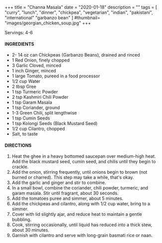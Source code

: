 +++
title = "Channa Masala"
date = "2020-01-18"
description = ""
tags = [
    "curry",
    "lunch",
    "dinner",
    "chickpea",
    "vegetarian", 
    "indian",
    "pakistani",
    "international" 
    "garbanzo bean"
]
#thumbnail= "images/georgian_chicken_soup.jpg"
+++

Servings: 4-6 <!--more-->

#### INGREDIENTS 

* 2- 14 oz can Chickpeas (Garbanzo Beans), drained and rinced 
* 1 Red Onion, finely chopped
* 3 Garlic Cloved, minced
* 1 inch Ginger, minced 
* 1 large Tomato, pureed in a food processor
* 1/2 cup Water 
* 2 tbsp Gree
* 1 tsp Turmeric Powder
* 2 tsp Kashmiri Chili Powder
* 1 tsp Garam Masala
* 1 tsp Coriander, ground 
* 1-3 Green Chili, split lengthwise 
* 1 tsp Cumin Seeds
* 1 tsp Kolongi Seeds (Black Mustard Seed) 
* 1/2 cup Cilantro, chopped 
* Salt, to taste

#### DIRECTIONS 

1. Heat the ghee in a heavy bottomed saucepan over medium-high heat. Add the black mustard seed, cumin seed, and chilis until they begin to crackle.
2. Add the onion, stirring frequently, until onions begin to brown (not burned or charred). This step may take a while, that's okay. 
3. Add the garlic and ginger and stir to combine. 
4. In a small bowl, combine the coriander, chili powder, turmeric, and garam masala. Stir until fragrant, about 30 seconds. 
5. Add the tomatoes puree and simmer, about 5 minutes.
6. Add the chickpeas and cilantro, along with 1/2 cup water, bring to a simmer. 
7. Cover with lid slightly ajar, and reduce heat to maintain a gentle bubbling. 
8. Cook, stirring occasionally, until liquid has reduced into a thick stew, about 30 minutes.
9. Garnish with cilantro and serve with long-grain basmati rice or naan. 

